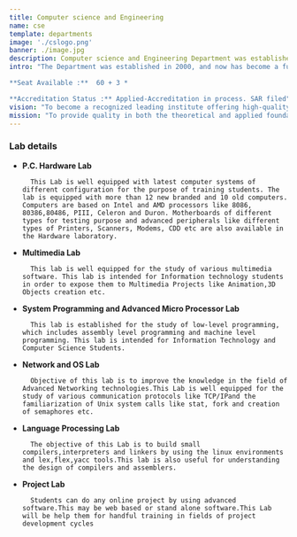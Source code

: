 ```yaml
---
title: Computer science and Engineering
name: cse
template: departments
image: './cslogo.png'
banner: ./image.jpg
description: Computer science and Engineering Department was established in 2000, and now has become a full-fledged department with advanced laboratory facilities to train the students to meet the current needs of the fast changing industrial scenario.
intro: "The Department was established in 2000, and now has become a full-fledged department with advanced laboratory facilities to train the students to meet the current needs of the fast changing industrial scenario.

**Seat Available :**  60 + 3 *

**Accreditation Status :** Applied-Accreditation in process. SAR filed"
vision: "To become a recognized leading institute offering high-quality professional education leading to academic excellence to a large number of talented students."
mission: "To provide quality in both the theoretical and applied foundations of computer science and train students to effectively apply this education to solve real world problems."
---
```


### Lab details

- **P.C. Hardware Lab**

      	This Lab is well equipped with latest computer systems of different configuration for the purpose of training students. The lab is equipped with more than 12 new branded and 10 old computers. Computers are based on Intel and AMD processors like 8086, 80386,80486, PIII, Celeron and Duron. Motherboards of different types for testing purpose and advanced peripherals like different types of Printers, Scanners, Modems, CDD etc are also available in the Hardware laboratory.

- **Multimedia Lab**

      	This lab is well equipped for the study of various multimedia software. This lab is intended for Information technology students in order to expose them to Multimedia Projects like Animation,3D Objects creation etc.

- **System Programming and Advanced Micro Processor Lab**

      	This lab is established for the study of low-level programming, which includes assembly level programming and machine level programming. This lab is intended for Information Technology and Computer Science Students.

- **Network and OS Lab**

      	Objective of this lab is to improve the knowledge in the field of Advanced Networking technologies.This Lab is well equipped for the study of various communication protocols like TCP/IPand the familiarization of Unix system calls like stat, fork and creation of semaphores etc.

- **Language Processing Lab**

      	The objective of this Lab is to build small compilers,interpreters and linkers by using the linux environments and lex,flex,yacc tools.This lab is also useful for understanding the design of compilers and assemblers.

- **Project Lab**

      	Students can do any online project by using advanced software.This may be web based or stand alone software.This Lab will be help them for handful training in fields of project development cycles
